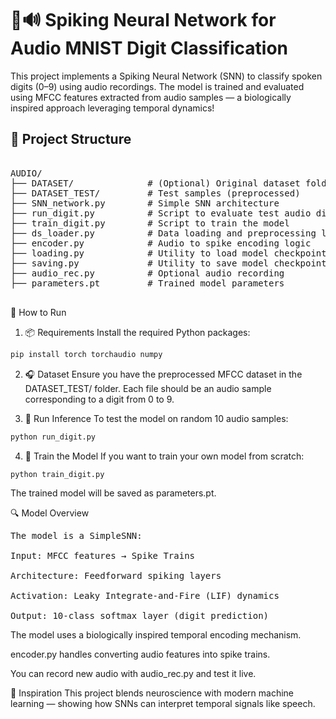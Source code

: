# 🧠🔊 Spiking Neural Network for Audio MNIST Digit Classification

This project implements a Spiking Neural Network (SNN) to classify spoken digits (0–9) using audio recordings. The model is trained and evaluated using MFCC features extracted from audio samples — a biologically inspired approach leveraging temporal dynamics!

## 📁 Project Structure

<pre>

AUDIO/
├── DATASET/              # (Optional) Original dataset folder
├── DATASET_TEST/         # Test samples (preprocessed)
├── SNN_network.py        # Simple SNN architecture
├── run_digit.py          # Script to evaluate test audio digits
├── train_digit.py        # Script to train the model
├── ds_loader.py          # Data loading and preprocessing logic
├── encoder.py            # Audio to spike encoding logic
├── loading.py            # Utility to load model checkpoints
├── saving.py             # Utility to save model checkpoints
├── audio_rec.py          # Optional audio recording
├── parameters.pt         # Trained model parameters

</pre>

🚀 How to Run

1. 📦 Requirements
   Install the required Python packages:

```bash
pip install torch torchaudio numpy
```

2. 🎧 Dataset
   Ensure you have the preprocessed MFCC dataset in the DATASET_TEST/ folder. Each file should be an audio sample corresponding to a digit from 0 to 9.


3. 🏁 Run Inference
   To test the model on random 10 audio samples:

```bash
python run_digit.py
```

4. 🧠 Train the Model
   If you want to train your own model from scratch:

```bash
python train_digit.py
```

The trained model will be saved as parameters.pt.


🔍 Model Overview
<pre>
The model is a SimpleSNN:

Input: MFCC features → Spike Trains

Architecture: Feedforward spiking layers

Activation: Leaky Integrate-and-Fire (LIF) dynamics

Output: 10-class softmax layer (digit prediction)
</pre>


The model uses a biologically inspired temporal encoding mechanism.

encoder.py handles converting audio features into spike trains.

You can record new audio with audio_rec.py and test it live.

🧠 Inspiration
   This project blends neuroscience with modern machine learning — showing how SNNs can interpret temporal signals like speech.
